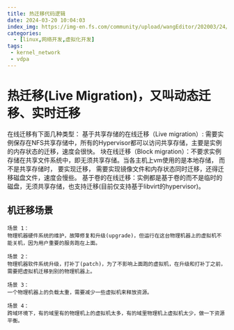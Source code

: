 ```yaml
---
title: 热迁移代码逻辑
date: 2024-03-20 10:04:03
index_img: https://img-en.fs.com/community/upload/wangEditor/202003/24/_1585046553_TZOmBePO8Z.jpg
categories:
  - [linux,网络开发,虚拟化开发]
tags:
 - kernel_network
 - vdpa
---
```

# 热迁移(Live Migration)，又叫动态迁移、实时迁移
在线迁移有下面几种类型：
 基于共享存储的在线迁移（Live migration）: 需要实例保存在NFS共享存储中，所有的Hypervisor都可以访问共享存储，主要是实例的内存状态的迁移，速度会很快。
 块在线迁移（Block migration）：不要求实例存储在共享文件系统中，即无须共享存储。当各主机上vm使用的是本地存储， 而不是共享存储时， 要实现迁移， 需要实现镜像文件和内存状态同时迁移，还得迁移磁盘文件，速度会慢些。
 基于卷的在线迁移：实例都是基于卷的而不是临时的磁盘，无须共享存储，也支持迁移(目前仅支持基于libvirt的hypervisor)。

 ## 机迁移场景
```
场景 1：
物理机器硬件系统的维护，故障修复和升级(upgrade)，但运行在这台物理机器上的虚拟机不能关机，因为用户重要的服务跑在上面。

场景 2：
物理机器软件系统升级，打补丁(patch)，为了不影响上面跑的虚拟机，在升级和打补丁之前，需要把虚拟机迁移到别的物理机器上。

场景 3：
一个物理机器上的负载太重，需要减少一些虚拟机来释放资源。

场景 4：
跨域环境下，有的域里有的物理机上的虚拟机太多，有的域里物理机上虚拟机太少，做一下资源平衡。
```

